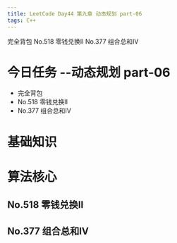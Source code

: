 ```yaml
---
title: LeetCode Day44 第九章 动态规划 part-06
tags: C++
---
```

完全背包
No.518 零钱兑换Ⅱ
No.377 组合总和Ⅳ
<!--more-->

# 今日任务 --动态规划 part-06
- 完全背包
- No.518 零钱兑换Ⅱ
- No.377 组合总和Ⅳ

# 基础知识

# 算法核心
## No.518 零钱兑换Ⅱ
## No.377 组合总和Ⅳ